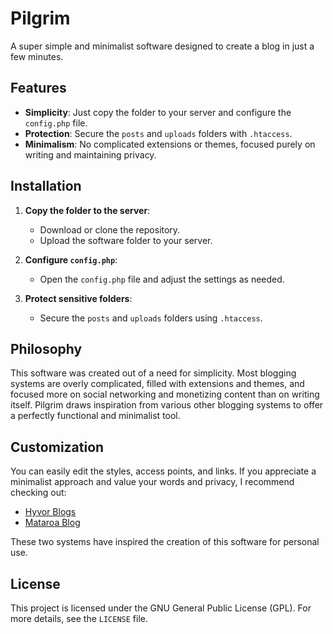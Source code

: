 # Pilgrim
A super simple and minimalist software designed to create a blog in just a few minutes.

## Features

- **Simplicity**: Just copy the folder to your server and configure the `config.php` file.
- **Protection**: Secure the `posts` and `uploads` folders with `.htaccess`.
- **Minimalism**: No complicated extensions or themes, focused purely on writing and maintaining privacy.

## Installation

1. **Copy the folder to the server**:
   - Download or clone the repository.
   - Upload the software folder to your server.

2. **Configure `config.php`**:
   - Open the `config.php` file and adjust the settings as needed.

3. **Protect sensitive folders**:
   - Secure the `posts` and `uploads` folders using `.htaccess`.

## Philosophy

This software was created out of a need for simplicity. Most blogging systems are overly complicated, filled with extensions and themes, and focused more on social networking and monetizing content than on writing itself. Pilgrim draws inspiration from various other blogging systems to offer a perfectly functional and minimalist tool.

## Customization

You can easily edit the styles, access points, and links. If you appreciate a minimalist approach and value your words and privacy, I recommend checking out:

- [Hyvor Blogs](https://blogs.hyvor.com/)
- [Mataroa Blog](https://mataroa.blog/)

These two systems have inspired the creation of this software for personal use.

## License

This project is licensed under the GNU General Public License (GPL). For more details, see the `LICENSE` file.
